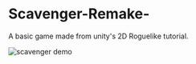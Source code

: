 # Scavenger-Remake-
A basic game made from unity's 2D Roguelike tutorial.

![scavenger demo](https://cloud.githubusercontent.com/assets/12520299/26751088/ec70929e-4863-11e7-9cc1-d2b155bd51b9.gif)
